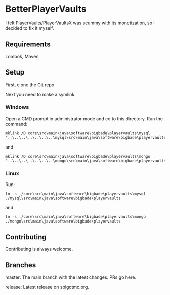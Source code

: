 # BetterPlayerVaults

I felt PlayerVaults/PlayerVaultsX was scummy with its monetization, so I decided
to fix it myself.

## Requirements

Lombok, Maven

## Setup

First, clone the Git repo

Next you need to make a symlink.

### Windows

Open a CMD prompt in administrator mode and cd to this directory. Run the
command:

```
mklink /D core\src\main\java\software\bigbade\playervaults\mysql "..\..\..\..\..\..\..\mysql\src\main\java\software\bigbade\playervaults\mysql"
```

and

```
mklink /D core\src\main\java\software\bigbade\playervaults\mongo "..\..\..\..\..\..\..\mongo\src\main\java\software\bigbade\playervaults\mongo"
```

### Linux

Run:

```
ln -s ./core\src\main\java\software\bigbade\playervaults\mysql ./mysql\src\main\java\software\bigbade\playervaults
```

and

```
ln -s ./core\src\main\java\software\bigbade\playervaults\mongo ./mongo\src\main\java\software\bigbade\playervaults
```

## Contributing

Contributing is always welcome.

## Branches

master: The main branch with the latest changes. PRs go here.

release: Latest release on spigotmc.org.
